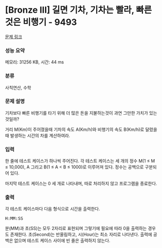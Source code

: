 # [Bronze III] 길면 기차, 기차는 빨라, 빠른 것은 비행기 - 9493 

[문제 링크](https://www.acmicpc.net/problem/9493) 

### 성능 요약

메모리: 31256 KB, 시간: 44 ms

### 분류

사칙연산, 수학

### 문제 설명

<p>기차보다 빠른 비행기를 타기 위해 더 많은 돈을 지불하는것이 과연 그만한 가치가 있는 것일까?</p>

<p>거리 M(Km)이 주어졌을때 기차의 속도 A(Km/h)와 비행기의 속도 B(Km/h)로 달렸을때 발생하는 시간의 차를 계산하여라.</p>

### 입력 

 <p>한 줄에 테스트 케이스가 하나씩 주어진다. 각 테스트 케이스는 세 개의 정수 M(1 ≤ M ≤ 10,000), A 그리고 B(1 ≤ A < B ≤ 1000)로 이루어져 있다. 정수는 공백으로 구분되어 있다.</p>

<p>마지막 테스트 케이스는 0 세 개로 나타내며, 따로 처리하지 않고 프로그램을 종료한다.</p>

### 출력 

 <p>각 테스트 케이스마다 다음 형식으로 시간을 출력한다.</p>

<pre>H:MM:SS</pre>

<p>분(MM)과 초(SS)는 모두 2자리로 표현되며 그렇기에 필요에 따라 0을 출력하는 경우도 존재한다. 초(Second)는 반올림하고, 시(Hour)는 최소 자리로 나타낸다. 출력에 공백은 없으며 테스트 케이스 사이에 빈 줄은 출력하지 않는다.</p>

